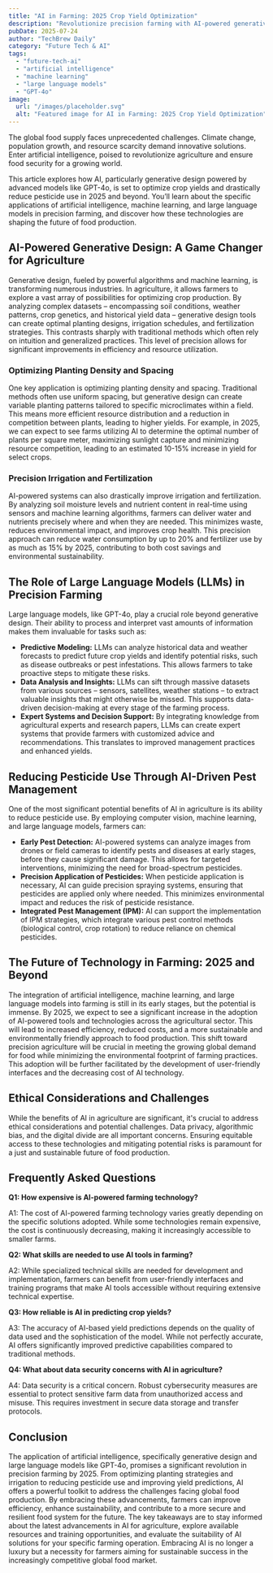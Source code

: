 ```yaml
---
title: "AI in Farming: 2025 Crop Yield Optimization"
description: "Revolutionize precision farming with AI-powered generative design. Learn how machine learning & large language models optimize crop yields and reduce pesticide use in 2025. Read our complete guide now!"
pubDate: 2025-07-24
author: "TechBrew Daily"
category: "Future Tech & AI"
tags:
  - "future-tech-ai"
  - "artificial intelligence"
  - "machine learning"
  - "large language models"
  - "GPT-4o"
image:
  url: "/images/placeholder.svg"
  alt: "Featured image for AI in Farming: 2025 Crop Yield Optimization"
---
```


The global food supply faces unprecedented challenges.  Climate change, population growth, and resource scarcity demand innovative solutions.  Enter artificial intelligence, poised to revolutionize agriculture and ensure food security for a growing world.

This article explores how AI, particularly generative design powered by advanced models like GPT-4o, is set to optimize crop yields and drastically reduce pesticide use in 2025 and beyond.  You’ll learn about the specific applications of artificial intelligence, machine learning, and large language models in precision farming, and discover how these technologies are shaping the future of food production.

## AI-Powered Generative Design: A Game Changer for Agriculture

Generative design, fueled by powerful algorithms and machine learning, is transforming numerous industries. In agriculture, it allows farmers to explore a vast array of possibilities for optimizing crop production. By analyzing complex datasets – encompassing soil conditions, weather patterns, crop genetics, and historical yield data – generative design tools can create optimal planting designs, irrigation schedules, and fertilization strategies. This contrasts sharply with traditional methods which often rely on intuition and generalized practices.  This level of precision allows for significant improvements in efficiency and resource utilization.

### Optimizing Planting Density and Spacing

One key application is optimizing planting density and spacing.  Traditional methods often use uniform spacing, but generative design can create variable planting patterns tailored to specific microclimates within a field.  This means more efficient resource distribution and a reduction in competition between plants, leading to higher yields.  For example, in 2025, we can expect to see farms utilizing AI to determine the optimal number of plants per square meter, maximizing sunlight capture and minimizing resource competition, leading to an estimated 10-15% increase in yield for select crops.


### Precision Irrigation and Fertilization

AI-powered systems can also drastically improve irrigation and fertilization. By analyzing soil moisture levels and nutrient content in real-time using sensors and machine learning algorithms, farmers can deliver water and nutrients precisely where and when they are needed. This minimizes waste, reduces environmental impact, and improves crop health.  This precision approach can reduce water consumption by up to 20% and fertilizer use by as much as 15% by 2025, contributing to both cost savings and environmental sustainability.


## The Role of Large Language Models (LLMs) in Precision Farming

Large language models, like GPT-4o, play a crucial role beyond generative design.  Their ability to process and interpret vast amounts of information makes them invaluable for tasks such as:

*   **Predictive Modeling:** LLMs can analyze historical data and weather forecasts to predict future crop yields and identify potential risks, such as disease outbreaks or pest infestations. This allows farmers to take proactive steps to mitigate these risks.
*   **Data Analysis and Insights:**  LLMs can sift through massive datasets from various sources – sensors, satellites, weather stations – to extract valuable insights that might otherwise be missed.  This supports data-driven decision-making at every stage of the farming process.
*   **Expert Systems and Decision Support:**  By integrating knowledge from agricultural experts and research papers, LLMs can create expert systems that provide farmers with customized advice and recommendations.  This translates to improved management practices and enhanced yields.

## Reducing Pesticide Use Through AI-Driven Pest Management

One of the most significant potential benefits of AI in agriculture is its ability to reduce pesticide use.  By employing computer vision, machine learning, and large language models, farmers can:

*   **Early Pest Detection:** AI-powered systems can analyze images from drones or field cameras to identify pests and diseases at early stages, before they cause significant damage. This allows for targeted interventions, minimizing the need for broad-spectrum pesticides.
*   **Precision Application of Pesticides:** When pesticide application is necessary, AI can guide precision spraying systems, ensuring that pesticides are applied only where needed. This minimizes environmental impact and reduces the risk of pesticide resistance.
*   **Integrated Pest Management (IPM):** AI can support the implementation of IPM strategies, which integrate various pest control methods (biological control, crop rotation) to reduce reliance on chemical pesticides.


##  The Future of Technology in Farming: 2025 and Beyond

The integration of artificial intelligence, machine learning, and large language models into farming is still in its early stages, but the potential is immense. By 2025, we expect to see a significant increase in the adoption of AI-powered tools and technologies across the agricultural sector. This will lead to increased efficiency, reduced costs, and a more sustainable and environmentally friendly approach to food production.  This shift toward precision agriculture will be crucial in meeting the growing global demand for food while minimizing the environmental footprint of farming practices.  This adoption will be further facilitated by the development of user-friendly interfaces and the decreasing cost of AI technology.


##  Ethical Considerations and Challenges

While the benefits of AI in agriculture are significant, it's crucial to address ethical considerations and potential challenges.  Data privacy, algorithmic bias, and the digital divide are all important concerns.  Ensuring equitable access to these technologies and mitigating potential risks is paramount for a just and sustainable future of food production.


## Frequently Asked Questions

**Q1: How expensive is AI-powered farming technology?**

A1: The cost of AI-powered farming technology varies greatly depending on the specific solutions adopted.  While some technologies remain expensive, the cost is continuously decreasing, making it increasingly accessible to smaller farms.

**Q2: What skills are needed to use AI tools in farming?**

A2:  While specialized technical skills are needed for development and implementation,  farmers can benefit from user-friendly interfaces and training programs that make AI tools accessible without requiring extensive technical expertise.

**Q3: How reliable is AI in predicting crop yields?**

A3: The accuracy of AI-based yield predictions depends on the quality of data used and the sophistication of the model.  While not perfectly accurate, AI offers significantly improved predictive capabilities compared to traditional methods.

**Q4:  What about data security concerns with AI in agriculture?**

A4: Data security is a critical concern.  Robust cybersecurity measures are essential to protect sensitive farm data from unauthorized access and misuse.  This requires investment in secure data storage and transfer protocols.


## Conclusion

The application of artificial intelligence, specifically generative design and large language models like GPT-4o, promises a significant revolution in precision farming by 2025.  From optimizing planting strategies and irrigation to reducing pesticide use and improving yield predictions, AI offers a powerful toolkit to address the challenges facing global food production.  By embracing these advancements, farmers can improve efficiency, enhance sustainability, and contribute to a more secure and resilient food system for the future. The key takeaways are to stay informed about the latest advancements in AI for agriculture, explore available resources and training opportunities, and evaluate the suitability of AI solutions for your specific farming operation.  Embracing AI is no longer a luxury but a necessity for farmers aiming for sustainable success in the increasingly competitive global food market.